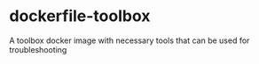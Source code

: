 # dockerfile-toolbox
A toolbox docker image with necessary tools that can be used for troubleshooting
